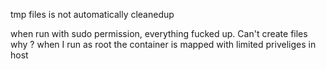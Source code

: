 tmp files is not automatically cleanedup

when run with sudo permission, everything fucked up. Can't create files
why ?
when I run as root the container is mapped with limited priveliges in host